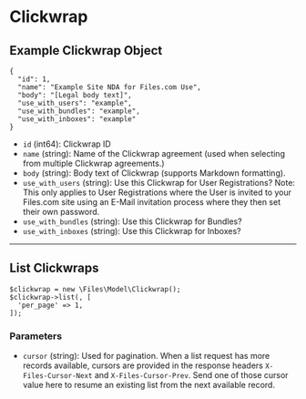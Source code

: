 # Clickwrap

## Example Clickwrap Object

```
{
  "id": 1,
  "name": "Example Site NDA for Files.com Use",
  "body": "[Legal body text]",
  "use_with_users": "example",
  "use_with_bundles": "example",
  "use_with_inboxes": "example"
}
```

* `id` (int64): Clickwrap ID
* `name` (string): Name of the Clickwrap agreement (used when selecting from multiple Clickwrap agreements.)
* `body` (string): Body text of Clickwrap (supports Markdown formatting).
* `use_with_users` (string): Use this Clickwrap for User Registrations?  Note: This only applies to User Registrations where the User is invited to your Files.com site using an E-Mail invitation process where they then set their own password.
* `use_with_bundles` (string): Use this Clickwrap for Bundles?
* `use_with_inboxes` (string): Use this Clickwrap for Inboxes?

---

## List Clickwraps

```
$clickwrap = new \Files\Model\Clickwrap();
$clickwrap->list(, [
  'per_page' => 1,
]);
```


### Parameters

* `cursor` (string): Used for pagination.  When a list request has more records available, cursors are provided in the response headers `X-Files-Cursor-Next` and `X-Files-Cursor-Prev`.  Send one of those cursor value here to resume an existing list from the next available record.  Note: many of our SDKs have iterator methods that will automatically handle cursor-based pagination.
* `per_page` (int64): Number of records to show per page.  (Max: 10,000, 1,000 or less is recommended).

---

## Show Clickwrap

```
$clickwrap = new \Files\Model\Clickwrap();
$clickwrap->find($id);
```


### Parameters

* `id` (int64): Required - Clickwrap ID.

---

## Create Clickwrap

```
$clickwrap = new \Files\Model\Clickwrap();
$clickwrap->create(, [
  'name' => "Example Site NDA for Files.com Use",
  'body' => "[Legal body text]",
  'use_with_bundles' => "example",
  'use_with_inboxes' => "example",
  'use_with_users' => "example",
]);
```


### Parameters

* `name` (string): Name of the Clickwrap agreement (used when selecting from multiple Clickwrap agreements.)
* `body` (string): Body text of Clickwrap (supports Markdown formatting).
* `use_with_bundles` (string): Use this Clickwrap for Bundles?
* `use_with_inboxes` (string): Use this Clickwrap for Inboxes?
* `use_with_users` (string): Use this Clickwrap for User Registrations?  Note: This only applies to User Registrations where the User is invited to your Files.com site using an E-Mail invitation process where they then set their own password.

---

## Update Clickwrap

```
$clickwrap = current(\Files\Model\Clickwrap::all());

$clickwrap->update([
  'name' => "Example Site NDA for Files.com Use",
  'body' => "[Legal body text]",
  'use_with_bundles' => "example",
  'use_with_inboxes' => "example",
  'use_with_users' => "example",
]);
```

### Parameters

* `id` (int64): Required - Clickwrap ID.
* `name` (string): Name of the Clickwrap agreement (used when selecting from multiple Clickwrap agreements.)
* `body` (string): Body text of Clickwrap (supports Markdown formatting).
* `use_with_bundles` (string): Use this Clickwrap for Bundles?
* `use_with_inboxes` (string): Use this Clickwrap for Inboxes?
* `use_with_users` (string): Use this Clickwrap for User Registrations?  Note: This only applies to User Registrations where the User is invited to your Files.com site using an E-Mail invitation process where they then set their own password.

### Example Response

```json
{
  "id": 1,
  "name": "Example Site NDA for Files.com Use",
  "body": "[Legal body text]",
  "use_with_users": "example",
  "use_with_bundles": "example",
  "use_with_inboxes": "example"
}
```

---

## Delete Clickwrap

```
$clickwrap = current(\Files\Model\Clickwrap::all());

$clickwrap->delete();
```

### Parameters

* `id` (int64): Required - Clickwrap ID.

